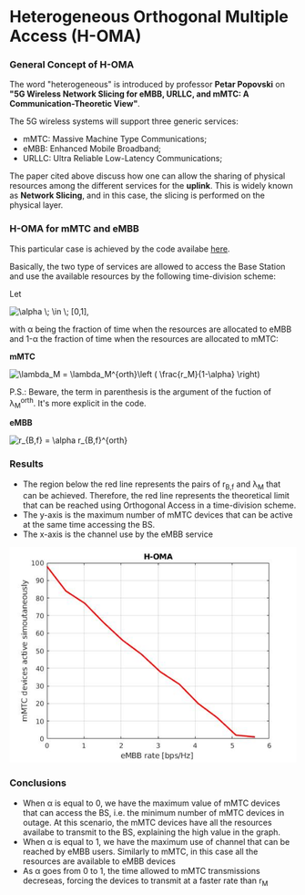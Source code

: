 # Heterogeneous Orthogonal Multiple Access (H-OMA) 

### General Concept of H-OMA
  The word "heterogeneous" is introduced by professor **Petar Popovski** on **"5G Wireless Network Slicing for eMBB, URLLC, and mMTC: A Communication-Theoretic View"**.
  
  The 5G wireless systems will support three generic services:
  - mMTC: Massive Machine Type Communications;
  - eMBB: Enhanced Mobile Broadband;
  - URLLC: Ultra Reliable Low-Latency Communications;
  
  The paper cited above discuss how one can allow the sharing of physical resources among the different services for the **uplink**. This is widely known as **Network Slicing**, and in this case, the slicing is performed on the physical layer.


### H-OMA for mMTC and eMBB
  This particular case is achieved by the code availabe [here](https://github.com/lhupalo/ranslicing/blob/master/homa.m).
  
  Basically, the two type of services are allowed to access the Base Station and use the available resources by the following time-division scheme:
  
  Let 
 
  <img src="https://latex.codecogs.com/svg.image?\alpha&space;\;&space;\in&space;\;&space;[0,1]" title="\alpha \; \in \; [0,1]" />,
  
  with &alpha; being the fraction of time when the resources are allocated to eMBB and 1-&alpha; the fraction of time when the resources are allocated to mMTC:
  
  **mMTC**
  
  <img src="https://latex.codecogs.com/svg.image?\lambda_M&space;=&space;\lambda_M^{orth}\left&space;(&space;\frac{r_M}{1-\alpha}&space;\right)" title="\lambda_M = \lambda_M^{orth}\left ( \frac{r_M}{1-\alpha} \right)" />
  
  P.S.: Beware, the term in parenthesis is the argument of the fuction of &lambda;<sub>M</sub><sup>orth</sup>. It's more explicit in the code.
  
  **eMBB**
  
  
  <img src="https://latex.codecogs.com/svg.image?r_{B,f}&space;=&space;\alpha&space;r_{B,f}^{orth}&space;" title="r_{B,f} = \alpha r_{B,f}^{orth}" />
  
  ### Results
  
  - The region below the red line represents the pairs of r<sub>B,f</sub> and &lambda;<sub>M</sub> that can be achieved. Therefore, the red line represents the theoretical limit that can be reached using Orthogonal Access in a time-division scheme.
  - The y-axis is the maximum number of mMTC devices that can be active at the same time accessing the BS.
  - The x-axis is the channel use by the eMBB service
  
  ![This is an image](https://github.com/lhupalo/ranslicing/blob/master/homa.jpg)
  
  ### Conclusions
  
  - When &alpha; is equal to 0, we have the maximum value of mMTC devices that can access the BS, i.e. the minimum number of mMTC devices in outage. At this scenario, the mMTC devices have all the resources availabe to transmit to the BS, explaining the high value in the graph.
  - When &alpha; is equal to 1, we have the maximum use of channel that can be reached by eMBB users. Similarly to mMTC, in this case all the resources are available to eMBB devices
  - As &alpha; goes from 0 to 1, the time allowed to mMTC transmissions decreseas, forcing the devices to transmit at a faster rate than r<sub>M</sub>
